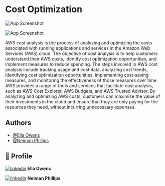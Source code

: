 
# **Cost Optimization**


![App Screenshot](https://drive.google.com/uc?export=view&id=1_iioC1tkrHlyyoM9W1qynXo3Dq0lJPCS)

![App Screenshot](https://drive.google.com/uc?export=view&id=1gzh70BxjEWmLR7zr-OgPDUKAk8SRmaBT)



AWS cost analysis is the process of analyzing and optimizing the costs associated with running applications and services in the Amazon Web Services (AWS) cloud. The objective of cost analysis is to help customers understand their AWS costs, identify cost optimization opportunities, and implement measures to reduce spending. The steps involved in AWS cost analysis include tracking usage and cost data, analyzing cost trends, identifying cost optimization opportunities, implementing cost-saving measures, and monitoring the effectiveness of those measures over time. AWS provides a range of tools and services that facilitate cost analysis, such as AWS Cost Explorer, AWS Budgets, and AWS Trusted Advisor. By analyzing and optimizing AWS costs, customers can maximize the value of their investments in the cloud and ensure that they are only paying for the resources they need, without incurring unnecessary expenses.



## Authors

- [@Ella Owens](https://github.com/ellaowens)
- [@Neiman Phillips](https://github.com/bull-in-the-heather)




## 🔗 Profile
[![linkedin](https://img.shields.io/badge/linkedin-0A66C2?style=for-the-badge&logo=linkedin&logoColor=white)](https://www.linkedin.com/ellahowens) **Ella Owens**

[![linkedin](https://img.shields.io/badge/linkedin-0A66C2?style=for-the-badge&logo=linkedin&logoColor=white)](https://www.linkedin.com/) **Neiman Phillips**
